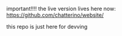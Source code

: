 important!!!! the live version lives here now: https://github.com/chatterino/website/

this repo is just here for devving
